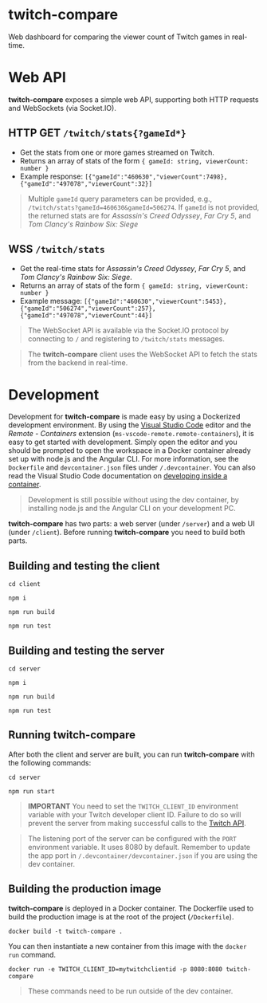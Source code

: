 # twitch-compare
Web dashboard for comparing the viewer count of Twitch games in real-time.


# Web API
**twitch-compare** exposes a simple web API, supporting both HTTP requests and WebSockets (via Socket.IO).

## HTTP GET `/twitch/stats{?gameId*}`
- Get the stats from one or more games streamed on Twitch.
- Returns an array of stats of the form `{ gameId: string, viewerCount: number }`
- Example response: `[{"gameId":"460630","viewerCount":7498},{"gameId":"497078","viewerCount":32}]`
> Multiple `gameId` query parameters can be provided, e.g., `/twitch/stats?gameId=460630&gameId=506274`. If `gameId` is not provided, the returned stats are for *Assassin's Creed Odyssey*, *Far Cry 5*, and *Tom Clancy's Rainbow Six: Siege*

## WSS `/twitch/stats`
- Get the real-time stats for *Assassin's Creed Odyssey*, *Far Cry 5*, and *Tom Clancy's Rainbow Six: Siege*.
- Returns an array of stats of the form `{ gameId: string, viewerCount: number }`
- Example message: `[{"gameId":"460630","viewerCount":5453},{"gameId":"506274","viewerCount":257},{"gameId":"497078","viewerCount":44}]`

> The WebSocket API is available via the Socket.IO protocol by connecting to `/` and registering to `/twitch/stats` messages.

> The **twitch-compare** client uses the WebSocket API to fetch the stats from the backend in real-time.

# Development

Development for **twitch-compare** is made easy by using a Dockerized development environment. By using the [Visual Studio Code](https://code.visualstudio.com/) editor and the *Remote - Containers* extension (`ms-vscode-remote.remote-containers`), it is easy to get started with development. Simply open the editor and you should be prompted to open the workspace in a Docker container already set up with node.js and the Angular CLI. For more information, see the `Dockerfile` and `devcontainer.json` files under `/.devcontainer`. You can also read the Visual Studio Code documentation on [developing inside a container](https://code.visualstudio.com/docs/remote/containers).
> Development is still possible without using the dev container, by installing node.js and the Angular CLI on your development PC.

**twitch-compare** has two parts: a web server (under `/server`) and a web UI (under `/client`). Before running **twitch-compare** you need to build both parts.

## Building and testing the client
`cd client`

`npm i`

`npm run build`

`npm run test`

## Building and testing the server
`cd server`

`npm i`

`npm run build`

`npm run test`

## Running twitch-compare
After both the client and server are built, you can run **twitch-compare** with the following commands:

`cd server`

`npm run start`

> **IMPORTANT** You need to set the `TWITCH_CLIENT_ID` environment variable with your Twitch developer client ID. Failure to do so will prevent the server from making successful calls to the [Twitch API](https://dev.twitch.tv/docs/api).

> The listening port of the server can be configured with the `PORT` environment variable. It uses 8080 by default. Remember to update the app port in `/.devcontainer/devcontainer.json` if you are using the dev container.

## Building the production image
**twitch-compare** is deployed in a Docker container. The Dockerfile used to build the production image is at the root of the project (`/Dockerfile`).

`docker build -t twitch-compare .`

You can then instantiate a new container from this image with the `docker run` command.

`docker run -e TWITCH_CLIENT_ID=mytwitchclientid -p 8080:8080 twitch-compare`

> These commands need to be run outside of the dev container.